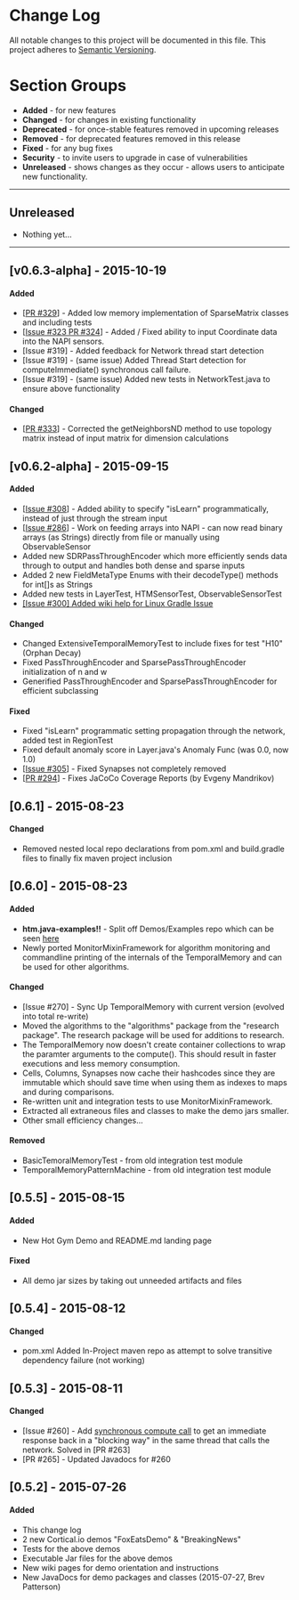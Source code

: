 # Change Log
All notable changes to this project will be documented in this file.
This project adheres to [Semantic Versioning](http://semver.org/).

# Section Groups
* **Added** - for new features
* **Changed** - for changes in existing functionality
* **Deprecated** - for once-stable features removed in upcoming releases
* **Removed** - for deprecated features removed in this release
* **Fixed** - for any bug fixes
* **Security** - to invite users to upgrade in case of vulnerabilities
* **Unreleased** - shows changes as they occur - allows users to anticipate new functionality.

***

## Unreleased
* Nothing yet... 

***

## [v0.6.3-alpha] - 2015-10-19
#### Added
* [[PR #329](https://github.com/numenta/htm.java/pull/329)] - Added low memory implementation of SparseMatrix classes and including tests
* [[Issue #323 PR #324](https://github.com/numenta/htm.java/pull/324)] - Added / Fixed ability to input Coordinate data into the NAPI sensors.
* [Issue #319] - Added feedback for Network thread start detection
* [Issue #319] - (same issue) Added Thread Start detection for computeImmediate() synchronous call failure.
* [Issue #319] - (same issue) Added new tests in NetworkTest.java to ensure above functionality

#### Changed
* [[PR #333](https://github.com/numenta/htm.java/pull/333)] - Corrected the getNeighborsND method to use topology matrix instead of input matrix for dimension calculations

## [v0.6.2-alpha] - 2015-09-15
#### Added
- [[Issue #308](https://github.com/numenta/htm.java/issues/308)] - Added ability to specify "isLearn" programmatically, instead of just through the stream input
- [[Issue #286](https://github.com/numenta/htm.java/issues/286)] - Work on feeding arrays into NAPI - can now read binary arrays (as Strings) directly from file or manually using ObservableSensor
- Added new SDRPassThroughEncoder which more efficiently sends data through to output and handles both dense and sparse inputs
- Added 2 new FieldMetaType Enums with their decodeType() methods for int[]s as Strings
- Added new tests in LayerTest, HTMSensorTest, ObservableSensorTest
- [[Issue #300] Added wiki help for Linux Gradle Issue](https://github.com/numenta/htm.java/wiki/Gradle---JAVA_HOME-Issue-Resolution)

#### Changed
- Changed ExtensiveTemporalMemoryTest to include fixes for test "H10" (Orphan Decay)
- Fixed PassThroughEncoder and SparsePassThroughEncoder initialization of n and w
- Generified PassThroughEncoder and SparsePassThroughEncoder for efficient subclassing

#### Fixed
- Fixed "isLearn" programmatic setting propagation through the network, added test in RegionTest
- Fixed default anomaly score in Layer.java's Anomaly Func (was 0.0, now 1.0)
- [[Issue #305](https://github.com/numenta/htm.java/issues/305)] - Fixed Synapses not completely removed
- [[PR #294](https://github.com/numenta/htm.java/pull/294)] - Fixes JaCoCo Coverage Reports (by Evgeny Mandrikov)

## [0.6.1] - 2015-08-23
#### Changed
- Removed nested local repo declarations from pom.xml and build.gradle files to finally fix maven project inclusion

## [0.6.0] - 2015-08-23
#### Added
- **htm.java-examples!!** - Split off Demos/Examples repo which can be seen [here](https://github.com/nument/htm.java-examples)
- Newly ported MonitorMixinFramework for algorithm monitoring and commandline printing of the internals of the TemporalMemory and can be used for other algorithms.

#### Changed
- [Issue #270] - Sync Up TemporalMemory with current version (evolved into total re-write)
- Moved the algorithms to the "algorithms" package from the "research package". The research package will be used for additions to research.
- The TemporalMemory now doesn't create container collections to wrap the paramter arguments to the compute(). This should result in faster executions and less memory consumption.
- Cells, Columns, Synapses now cache their hashcodes since they are immutable which should save time when using them as indexes to maps and during comparisons.
- Re-written unit and integration tests to use MonitorMixinFramework.
- Extracted all extraneous files and classes to make the demo jars smaller.
- Other small efficiency changes...


#### Removed
- BasicTemoralMemoryTest - from old integration test module
- TemporalMemoryPatternMachine - from old integration test module

## [0.5.5] - 2015-08-15
#### Added
- New Hot Gym Demo and README.md landing page

#### Fixed
- All demo jar sizes by taking out unneeded artifacts and files

## [0.5.4] - 2015-08-12
#### Changed
- pom.xml Added In-Project maven repo as attempt to solve transitive dependency failure (not working)

## [0.5.3] - 2015-08-11
#### Changed
- [Issue #260] - Add [synchronous compute call](https://github.com/numenta/htm.java/issues/260) to get an immediate response back in a "blocking way" in the same thread that calls the network. Solved in [PR #263]
- [PR #265] - Updated Javadocs for #260

## [0.5.2] - 2015-07-26
#### Added 
- This change log 
- 2 new Cortical.io demos "FoxEatsDemo" & "BreakingNews"
- Tests for the above demos
- Executable Jar files for the above demos
- New wiki pages for demo orientation and instructions
- New JavaDocs for demo packages and classes (2015-07-27, Brev Patterson)
